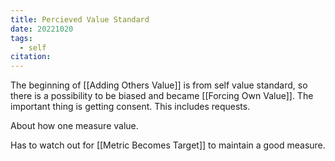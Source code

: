 ```yaml
---
title: Percieved Value Standard
date: 20221020
tags:
  - self
citation:
---
```

The beginning of [[Adding Others Value]] is from self value standard, so there is a possibility to be biased and became [[Forcing Own Value]]. The important thing is getting consent. This includes requests. 

About how one measure value. 

Has to watch out for [[Metric Becomes Target]] to maintain a good measure. 
